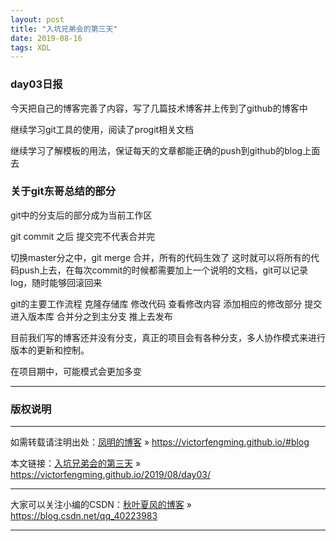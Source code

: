 ```yaml
---
layout: post
title: "入坑兄弟会的第三天"
date: 2019-08-16 
tags: XDL  
---
```



### day03日报

今天把自己的博客完善了内容，写了几篇技术博客并上传到了github的博客中

继续学习git工具的使用，阅读了progit相关文档

继续学习了解模板的用法，保证每天的文章都能正确的push到github的blog上面去

### 关于git东哥总结的部分

git中的分支后的部分成为当前工作区

git commit 之后 提交完不代表合并完

切换master分之中，git merge 合并，所有的代码生效了
这时就可以将所有的代码push上去，在每次commit的时候都需要加上一个说明的文档，git可以记录log，随时能够回滚回来

git的主要工作流程
    克隆存储库
    修改代码
    查看修改内容
    添加相应的修改部分
    提交进入版本库
    合并分之到主分支
    推上去发布

目前我们写的博客还并没有分支，真正的项目会有各种分支，多人协作模式来进行版本的更新和控制。

在项目期中，可能模式会更加多变



***
### 版权说明

***
如需转载请注明出处：[凤明的博客](https://victorfengming.github.io/#blog) » https://victorfengming.github.io/#blog

本文链接：[入坑兄弟会的第三天](https://victorfengming.github.io/2019/08/day03/) » https://victorfengming.github.io/2019/08/day03/

***
大家可以关注小编的CSDN：[秋叶夏风的博客](https://blog.csdn.net/qq_40223983) » https://blog.csdn.net/qq_40223983

***
 



